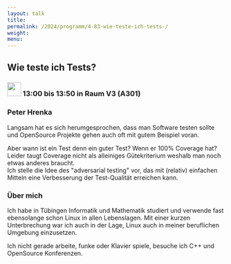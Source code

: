 ```yaml
---
layout: talk
title:
permalink: /2024/programm/4-83-wie-teste-ich-tests-/
weight:
menu:
---
```

## Wie teste ich Tests?

### <img height = "32" src="../../../images/talk.svg"> 13:00 bis 13:50 in Raum V3 (A301)

### Peter Hrenka

Langsam hat es sich herumgesprochen, dass man Software testen sollte und OpenSource Projekte gehen auch oft mit gutem Beispiel voran.

Aber wann ist ein Test denn ein guter Test? Wenn er 100% Coverage hat?  
Leider taugt Coverage nicht als alleiniges Gütekriterium weshalb man noch etwas anderes braucht.  
Ich stelle die Idee des "adversarial testing" vor, das mit (relativ) einfachen Mitteln eine Verbesserung der Test-Qualität erreichen kann.

### Über mich

Ich habe in Tübingen Informatik und Mathematik studiert und verwende fast ebensolange schon Linux in allen Lebenslagen. Mit einer kurzen Unterbrechung war ich auch in der Lage, Linux auch in meiner beruflichen Umgebung einzusetzen.

Ich nicht gerade arbeite, funke oder Klavier spiele, besuche ich C++ und OpenSource Konferenzen.

